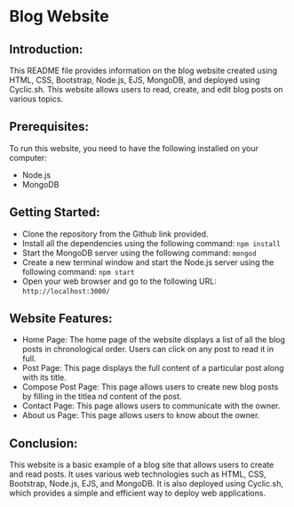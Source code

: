 # Blog Website
## Introduction:
This README file provides information on the blog website created using HTML, CSS, Bootstrap, Node.js, EJS, MongoDB, and deployed using Cyclic.sh. This website allows users to read, create, and edit blog posts on various topics.

## Prerequisites:
To run this website, you need to have the following installed on your computer:

- Node.js
- MongoDB
## Getting Started:

- Clone the repository from the Github link provided.
- Install all the dependencies using the following command:
`npm install`
- Start the MongoDB server using the following command:
`mongod`
- Create a new terminal window and start the Node.js server using the following command:
`npm start`
- Open your web browser and go to the following URL:
`http://localhost:3000/`
## Website Features:

- Home Page: The home page of the website displays a list of all the blog posts in chronological order. Users can click on any post to read it in full.
- Post Page: This page displays the full content of a particular post along with its title.
- Compose Post Page: This page allows users to create new blog posts by filling in the titlea nd content of the post.
- Contact Page: This page allows users to communicate with the owner.
- About us Page: This page allows users to know about the owner.
## Conclusion:
This website is a basic example of a blog site that allows users to create and  read posts. It uses various web technologies such as HTML, CSS, Bootstrap, Node.js, EJS, and MongoDB. It is also deployed using Cyclic.sh, which provides a simple and efficient way to deploy web applications.
